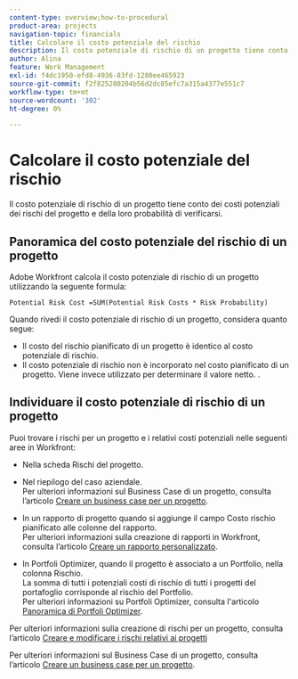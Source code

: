 ```yaml
---
content-type: overview;how-to-procedural
product-area: projects
navigation-topic: financials
title: Calcolare il costo potenziale del rischio
description: Il costo potenziale di rischio di un progetto tiene conto dei costi potenziali dei rischi del progetto e della loro probabilità di verificarsi.
author: Alina
feature: Work Management
exl-id: f4dc1950-efd8-4936-83fd-1280ee465923
source-git-commit: f2f825280204b56d2dc85efc7a315a4377e551c7
workflow-type: tm+mt
source-wordcount: '302'
ht-degree: 0%

---
```


# Calcolare il costo potenziale del rischio

Il costo potenziale di rischio di un progetto tiene conto dei costi potenziali dei rischi del progetto e della loro probabilità di verificarsi.

## Panoramica del costo potenziale del rischio di un progetto

Adobe Workfront calcola il costo potenziale di rischio di un progetto utilizzando la seguente formula:

```
Potential Risk Cost =SUM(Potential Risk Costs * Risk Probability)
```

Quando rivedi il costo potenziale di rischio di un progetto, considera quanto segue:

* Il costo del rischio pianificato di un progetto è identico al costo potenziale di rischio. 
* Il costo potenziale di rischio non è incorporato nel costo pianificato di un progetto. Viene invece utilizzato per determinare il valore netto. .

## Individuare il costo potenziale di rischio di un progetto

Puoi trovare i rischi per un progetto e i relativi costi potenziali nelle seguenti aree in Workfront:

* Nella scheda Rischi del progetto.
* Nel riepilogo del caso aziendale.\
   Per ulteriori informazioni sul Business Case di un progetto, consulta l’articolo [Creare un business case per un progetto](../../../manage-work/projects/define-a-business-case/create-business-case.md).
* In un rapporto di progetto quando si aggiunge il campo Costo rischio pianificato alle colonne del rapporto.\
   Per ulteriori informazioni sulla creazione di rapporti in Workfront, consulta l’articolo [Creare un rapporto personalizzato](../../../reports-and-dashboards/reports/creating-and-managing-reports/create-custom-report.md).

* In Portfoli Optimizer, quando il progetto è associato a un Portfolio, nella colonna Rischio.\
   La somma di tutti i potenziali costi di rischio di tutti i progetti del portafoglio corrisponde al rischio del Portfolio.\
   Per ulteriori informazioni su Portfoli Optimizer, consulta l&#39;articolo [Panoramica di Portfoli Optimizer](../../../manage-work/portfolios/portfolio-optimizer/portfolio-optimizer-overview.md).

Per ulteriori informazioni sulla creazione di rischi per un progetto, consulta l’articolo [Creare e modificare i rischi relativi ai progetti](../../../manage-work/projects/define-a-business-case/create-edit-risks-on-projects.md)

Per ulteriori informazioni sul Business Case di un progetto, consulta l’articolo [Creare un business case per un progetto](../../../manage-work/projects/define-a-business-case/create-business-case.md).
